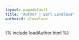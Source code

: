 ```yaml
---
layout: pagedefault
title: "Author | Earl Lovelace"
authorid: elovelace
---
```

{% include loadAuthor.html %}